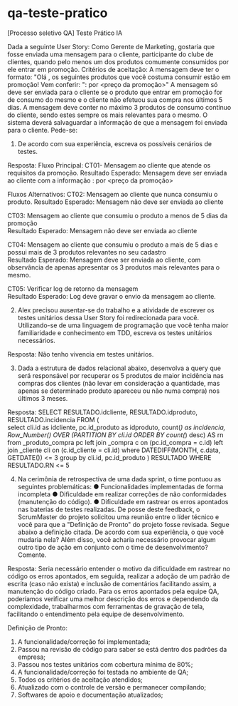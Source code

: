 # qa-teste-pratico
[Processo seletivo QA] Teste Prático IA


Dada a seguinte User Story: 
Como Gerente de Marketing, gostaria que fosse enviada uma mensagem para o cliente, participante do clube de clientes, quando pelo menos um dos produtos comumente consumidos por ele entrar em promoção.
Critérios de aceitação: 
A mensagem deve ter o formato: "Olá , os seguintes produtos que você costuma consumir estão em promoção! 
Vem conferir: "<Nome do produto>: <De> por <preço da promoção>"
A mensagem só deve ser enviada para o cliente se o produto que entrar em promoção for de consumo do mesmo e o cliente não efetuou sua compra nos últimos 5 dias.
A mensagem deve conter no máximo 3 produtos de consumo contínuo do cliente, sendo estes sempre os mais relevantes para o mesmo.
O sistema deverá salvaguardar a informação de que a mensagem foi enviada para o cliente.
Pede-se:

1)	De acordo com sua experiência, escreva os possíveis cenários de testes.

Resposta:
Fluxo Principal:
CT01- Mensagem ao cliente que atende os requisitos da promoção.
Resultado Esperado: Mensagem deve ser enviada ao cliente com a informação <Nome do produto>: <De> por <preço da promoção>

Fluxos Alternativos:
CT02: Mensagem ao cliente que nunca consumiu o produto.
Resultado Esperado: Mensagem não deve ser enviada ao cliente

CT03: Mensagem ao cliente que consumiu o produto a menos de 5 dias da promoção                
Resultado Esperado: Mensagem não deve ser enviada ao cliente

CT04: Mensagem ao cliente que consumiu o produto a mais de 5 dias e possui mais de 3 produtos relevantes no seu cadastro              
Resultado Esperado: Mensagem deve ser enviada ao cliente, com observância de apenas apresentar os 3 produtos mais relevantes para o mesmo.

CT05: Verificar log de retorno da mensagem                 
Resultado Esperado: Log deve gravar o envio da mensagem ao cliente.

2) Alex precisou ausentar-se do trabalho e a atividade de escrever os
testes unitários dessa User Story foi redirecionada para você.
Utilizando-se de uma linguagem de programação que você tenha
maior familiaridade e conhecimento em TDD, escreva os testes
unitários necessários.

Resposta:
Não tenho vivencia em testes unitários. 

3) Dada a estrutura de dados relacional abaixo, desenvolva a query que
será responsável por recuperar os 5 produtos de maior incidência
nas compras dos clientes (não levar em consideração a quantidade,
mas apenas se determinado produto apareceu ou não numa
compra) nos últimos 3 meses.

Resposta:
SELECT RESULTADO.idcliente, RESULTADO.idproduto, RESULTADO.incidencia FROM  (	
	select cli.id as idcliente,
		   pc.id_produto as idproduto,
		   count(*) as incidencia,
		   Row_Number() OVER (PARTITION BY cli.id ORDER BY count(*) desc) AS rn
	from _produto_compra pc
	left join _compra c on (pc.id_compra = c.id)
	left join _cliente cli on (c.id_cliente = cli.id)
	where DATEDIFF(MONTH, c.data, GETDATE()) <= 3
	group by cli.id, pc.id_produto
) RESULTADO
WHERE RESULTADO.RN <= 5

4) Na cerimônia de retrospectiva de uma dada sprint, o time pontuou as seguintes problemáticas: 
● Funcionalidades implementadas de forma incompleta 
● Dificuldade em realizar correções de não conformidades (manutenção do código). 
● Dificuldade em rastrear os erros apontados nas baterias de testes realizadas. 
De posse deste feedback, o ScrumMaster do projeto solicitou uma reunião entre o líder técnico e você para que a "Definição de Pronto" do projeto fosse revisada. Segue abaixo a definição citada. De acordo com sua experiência, o que você mudaria nela? Além disso, você acharia necessário provocar algum outro tipo de ação em conjunto com o time de desenvolvimento? Comente. 

Resposta:
Seria necessário entender o motivo da dificuldade em rastrear no código os erros apontados, em seguida, realizar a adoção de um padrão de escrita (caso não exista) e inclusão de comentários facilitando assim, a manutenção do código criado.
Para os erros apontados pela equipe QA, poderíamos verificar uma melhor descrição dos erros e dependendo da complexidade, trabalharmos com ferramentas de gravação de tela, facilitando o entendimento pela equipe de desenvolvimento.

Definição de Pronto: 
1.	A funcionalidade/correção foi implementada;
2.	Passou na revisão de código para saber se está dentro dos padrões da empresa;
3.	Passou nos testes unitários com cobertura mínima de 80%;
4.	A funcionalidade/correção foi testada no ambiente de QA;
5.	Todos os critérios de aceitação atendidos;
6.	Atualizado com o controle de versão e permanecer compilando;
7.	Softwares de apoio e documentação atualizados;

